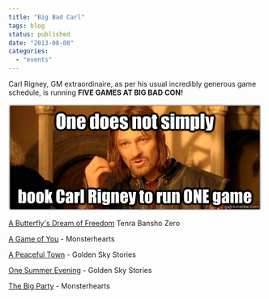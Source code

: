 ```yaml
---
title: "Big Bad Carl"
tags: blog
status: published
date: "2013-08-08"
categories: 
  - "events"
---
```


Carl Rigney, GM extraordinaire, as per his usual incredibly generous game schedule, is running **FIVE GAMES AT BIG BAD CON!**

[![one does not simply carl rigney](/images/one-does-not-simply-carl-rigney.png)](http://www.bigbadcon.com/wp-content/uploads/2012/06/one-does-not-simply-carl-rigney.png)

[A Butterfly's Dream of Freedom](http://www.bigbadcon.com/events/a-butterflys-dream-of-freedom/ "A Butterfly's Dream of Freedom") Tenra Bansho Zero

[A Game of You](http://www.bigbadcon.com/events/a-game-of-you/ "A Game of You") - Monsterhearts

[A Peaceful Town](http://www.bigbadcon.com/events/a-peaceful-town/ "A Peaceful Town") - Golden Sky Stories

[One Summer Evening](http://www.bigbadcon.com/events/one-summer-evening/ "One Summer Evening") - Golden Sky Stories

[The Big Party](http://www.bigbadcon.com/events/the-big-party/ "The Big Party") - Monsterhearts
